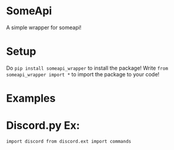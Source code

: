 # SomeApi
A simple wrapper for someapi!


# Setup
Do `pip install someapi_wrapper` to install the package!
Write ```from someapi_wrapper import *```
to import the package to your code!


# Examples
  # Discord.py Ex:
   `import discord
    from discord.ext import commands
    `
